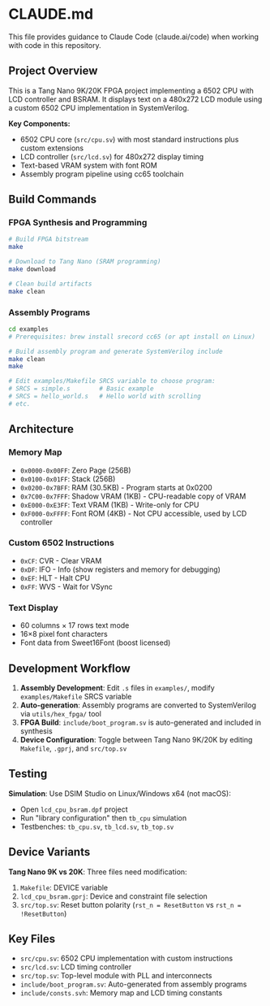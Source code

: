 # CLAUDE.md

This file provides guidance to Claude Code (claude.ai/code) when working with code in this repository.

## Project Overview

This is a Tang Nano 9K/20K FPGA project implementing a 6502 CPU with LCD controller and BSRAM. It displays text on a 480x272 LCD module using a custom 6502 CPU implementation in SystemVerilog.

**Key Components:**
- 6502 CPU core (`src/cpu.sv`) with most standard instructions plus custom extensions
- LCD controller (`src/lcd.sv`) for 480x272 display timing
- Text-based VRAM system with font ROM
- Assembly program pipeline using cc65 toolchain

## Build Commands

### FPGA Synthesis and Programming
```bash
# Build FPGA bitstream
make

# Download to Tang Nano (SRAM programming)
make download

# Clean build artifacts
make clean
```

### Assembly Programs
```bash
cd examples
# Prerequisites: brew install srecord cc65 (or apt install on Linux)

# Build assembly program and generate SystemVerilog include
make clean
make

# Edit examples/Makefile SRCS variable to choose program:
# SRCS = simple.s        # Basic example
# SRCS = hello_world.s   # Hello world with scrolling
# etc.
```

## Architecture

### Memory Map
- `0x0000-0x00FF`: Zero Page (256B)
- `0x0100-0x01FF`: Stack (256B) 
- `0x0200-0x7BFF`: RAM (30.5KB) - Program starts at 0x0200
- `0x7C00-0x7FFF`: Shadow VRAM (1KB) - CPU-readable copy of VRAM
- `0xE000-0xE3FF`: Text VRAM (1KB) - Write-only for CPU
- `0xF000-0xFFFF`: Font ROM (4KB) - Not CPU accessible, used by LCD controller

### Custom 6502 Instructions
- `0xCF`: CVR - Clear VRAM
- `0xDF`: IFO - Info (show registers and memory for debugging)
- `0xEF`: HLT - Halt CPU
- `0xFF`: WVS - Wait for VSync

### Text Display
- 60 columns × 17 rows text mode
- 16×8 pixel font characters
- Font data from Sweet16Font (boost licensed)

## Development Workflow

1. **Assembly Development**: Edit `.s` files in `examples/`, modify `examples/Makefile` SRCS variable
2. **Auto-generation**: Assembly programs are converted to SystemVerilog via `utils/hex_fpga/` tool
3. **FPGA Build**: `include/boot_program.sv` is auto-generated and included in synthesis
4. **Device Configuration**: Toggle between Tang Nano 9K/20K by editing `Makefile`, `.gprj`, and `src/top.sv`

## Testing

**Simulation**: Use DSIM Studio on Linux/Windows x64 (not macOS):
- Open `lcd_cpu_bsram.dpf` project
- Run "library configuration" then `tb_cpu` simulation
- Testbenches: `tb_cpu.sv`, `tb_lcd.sv`, `tb_top.sv`

## Device Variants

**Tang Nano 9K vs 20K**: Three files need modification:
1. `Makefile`: DEVICE variable
2. `lcd_cpu_bsram.gprj`: Device and constraint file selection  
3. `src/top.sv`: Reset button polarity (`rst_n = ResetButton` vs `rst_n = !ResetButton`)

## Key Files

- `src/cpu.sv`: 6502 CPU implementation with custom instructions
- `src/lcd.sv`: LCD timing controller
- `src/top.sv`: Top-level module with PLL and interconnects
- `include/boot_program.sv`: Auto-generated from assembly programs
- `include/consts.svh`: Memory map and LCD timing constants